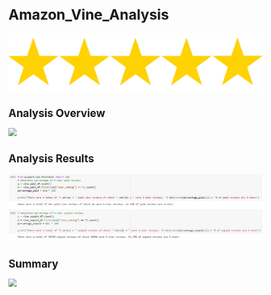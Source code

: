 # Amazon_Vine_Analysis
![](Images/stars.PNG)

## Analysis Overview
![](Resources/Images/MechaCar_mpg.PNG)
<br>

## Analysis Results
![](Images/summary.PNG)
<br>

## Summary
![](Images/ttest_all.PNG)
<br>
